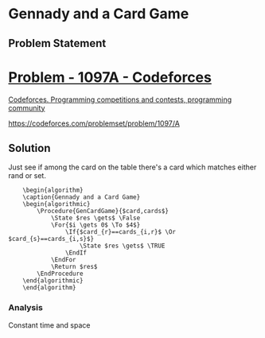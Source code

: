 # Gennady and a Card Game
## Problem Statement
<div class="rich-link-card-container"><a class="rich-link-card" href="https://codeforces.com/problemset/problem/1097/A" target="_blank">
	<div class="rich-link-image-container">
		<div class="rich-link-image" style="background-image: url('./codeforces.png')">
	</div>
	</div>
	<div class="rich-link-card-text">
		<h1 class="rich-link-card-title">Problem - 1097A - Codeforces</h1>
		<p class="rich-link-card-description">
		Codeforces. Programming competitions and contests, programming community
		</p>
		<p class="rich-link-href">
		https://codeforces.com/problemset/problem/1097/A
		</p>
	</div>
</a></div>

## Solution
Just see if among the card on the table there's a card which matches either rand or set.
```pseudo
	\begin{algorithm}
	\caption{Gennady and a Card Game}
	\begin{algorithmic}
		\Procedure{GenCardGame}{$card,cards$}
			\State $res \gets$ \False
			\For{$i \gets 0$ \To $4$}
				\If{$card_{r}==cards_{i,r}$ \Or $card_{s}==cards_{i,s}$}
					\State $res \gets$ \TRUE
				\EndIf
			\EndFor
			\Return $res$
		\EndProcedure
	\end{algorithmic}
	\end{algorithm}
```
### Analysis
Constant time and space